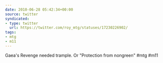 ```yaml
---
date: 2010-06-28 05:42:34+00:00
source: twitter
syndicated:
- type: twitter
  url: https://twitter.com/roy_mtg/statuses/17230226902/
tags:
- mtg
- m11
---
```


Gaea's Revenge needed trample. Or "Protection from nongreen" #mtg #m11